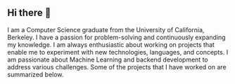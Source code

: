## Hi there 👋

I am a Computer Science graduate from the University of California, Berkeley. I have a passion for problem-solving and continuously expanding my knowledge. I am always enthusiastic about working on projects that enable me to experiment with new technologies, languages, and concepts. I am passionate about Machine Learning and backend development to address various challenges. Some of the projects that I have worked on are summarized below.

<!--
**awsomedod/awsomedod** is a ✨ _special_ ✨ repository because its `README.md` (this file) appears on your GitHub profile.

Here are some ideas to get you started:

- 🔭 I’m currently working on ...
- 🌱 I’m currently learning ...
- 👯 I’m looking to collaborate on ...
- 🤔 I’m looking for help with ...
- 💬 Ask me about ...
- 📫 How to reach me: ...
- 😄 Pronouns: ...
- ⚡ Fun fact: ...
-->
